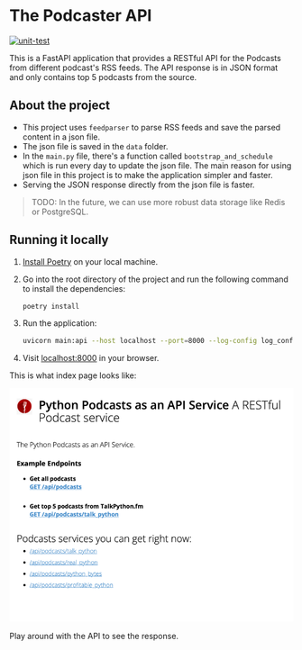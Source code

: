 # The Podcaster API

[![unit-test](https://github.com/girisagar46/pypodcaster/actions/workflows/unit-test.yaml/badge.svg)](https://github.com/girisagar46/pypodcaster/actions/workflows/unit-test.yaml)

This is a FastAPI application that provides a RESTful API for the Podcasts from different podcast's RSS feeds.
The API response is in JSON format and only contains top 5 podcasts from the source.

## About the project
- This project uses `feedparser` to parse RSS feeds and save the parsed content in a json file.
- The json file is saved in the `data` folder.
- In the `main.py` file, there's a function called `bootstrap_and_schedule` which is run every day to update the json file.
The main reason for using json file in this project is to make the application simpler and faster.
- Serving the JSON response directly from the json file is faster.

> TODO: In the future, we can use more robust data storage like Redis or PostgreSQL.

## Running it locally

1. [Install Poetry](https://python-poetry.org/docs/#installation) on your local machine.
2. Go into the root directory of the project and run the following command to install the dependencies:

   ```bash
   poetry install
   ```

3. Run the application:

   ```bash
   uvicorn main:api --host localhost --port=8000 --log-config log_config.json --reload
   ```

4. Visit [localhost:8000](http://localhost:8000) in your browser.

This is what index page looks like:

![index](demo_images/index.png)

Play around with the API to see the response.
